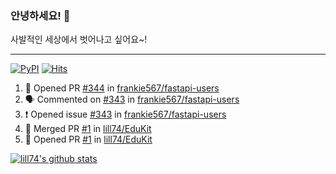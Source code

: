 ### 안녕하세요! 👋
사발적인 세상에서 벗어나고 싶어요~!

---

[![PyPI](https://img.shields.io/badge/pypi-EduKit-brightgreen)](https://pypi.org/project/EduKit/)
[![Hits](https://hits.seeyoufarm.com/api/count/incr/badge.svg?url=https%3A%2F%2Fgithub.com%2Flill74&count_bg=%2379C83D&title_bg=%23555555&icon=&icon_color=%23E7E7E7&title=hits&edge_flat=false)](https://hits.seeyoufarm.com)

<!--START_SECTION:activity-->
1. 💪 Opened PR [#344](https://github.com/frankie567/fastapi-users/pull/344) in [frankie567/fastapi-users](https://github.com/frankie567/fastapi-users)
2. 🗣 Commented on [#343](https://github.com/frankie567/fastapi-users/issues/343) in [frankie567/fastapi-users](https://github.com/frankie567/fastapi-users)
3. ❗️ Opened issue [#343](https://github.com/frankie567/fastapi-users/issues/343) in [frankie567/fastapi-users](https://github.com/frankie567/fastapi-users)
4. 🎉 Merged PR [#1](https://github.com/lill74/EduKit/pull/1) in [lill74/EduKit](https://github.com/lill74/EduKit)
5. 💪 Opened PR [#1](https://github.com/lill74/EduKit/pull/1) in [lill74/EduKit](https://github.com/lill74/EduKit)
<!--END_SECTION:activity-->

[![lill74's github stats](https://github-readme-stats.vercel.app/api?username=lill74)](https://github.com/anuraghazra/github-readme-stats)
